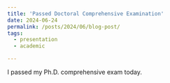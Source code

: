 ```yaml
---
title: 'Passed Doctoral Comprehensive Examination'
date: 2024-06-24
permalink: /posts/2024/06/blog-post/
tags:
  - presentation
  - academic

---
```


I passed my Ph.D. comprehensive exam today. 
